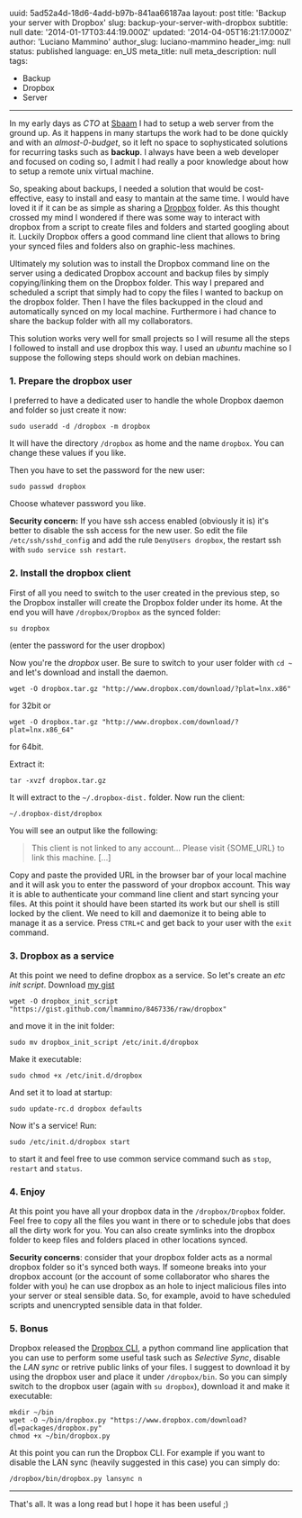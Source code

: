 uuid:             5ad52a4d-18d6-4add-b97b-841aa66187aa
layout:           post
title:            'Backup your server with Dropbox'
slug:             backup-your-server-with-dropbox
subtitle:         null
date:             '2014-01-17T03:44:19.000Z'
updated:          '2014-04-05T16:21:17.000Z'
author:           'Luciano Mammino'
author_slug:      luciano-mammino
header_img:       null
status:           published
language:         en_US
meta_title:       null
meta_description: null
tags:
  - Backup
  - Dropbox
  - Server

---

In my early days as *CTO* at [Sbaam](http://sbaam.com) I had to setup a web server from the ground up. As it happens in many startups the work had to be done quickly and with an *almost-0-budget*, so it left no space to sophysticated solutions for recurring tasks such as **backup**. I always have been a web developer and focused on coding so, I admit I had really a poor knowledge about how  to setup a remote unix virtual machine.

So, speaking about backups, I needed a solution that would be cost-effective, easy to install and easy to mantain at the same time. I would have loved it if it can be as simple as sharing a [Dropbox](https://db.tt/ref37L7) folder. As this thought crossed my mind I wondered if there was some way to interact with dropbox from a script to create files and folders and started googling about it. Luckily Dropbox offers a good command line client that allows to bring your synced files and folders also on graphic-less machines.

Ultimately my solution was to install the Dropbox command line on the server using a dedicated Dropbox account and backup files by simply copying/linking them on the Dropbox folder. This way I prepared and scheduled a script that simply had to copy the files I wanted to backup on the dropbox folder. Then I have the files backupped in the cloud and automatically synced on my local machine. Furthermore i had chance to share the backup folder with all my collaborators.

This solution works very well for small projects so I will resume  all the steps I followed to install and use dropbox this way. I used an *ubuntu* machine so I suppose the following steps should work on debian machines.

### 1. Prepare the dropbox user
I preferred to have a dedicated user to handle the whole Dropbox daemon and folder so just create it now:

    sudo useradd -d /dropbox -m dropbox

It will have the directory `/dropbox` as home and the name `dropbox`. You can change these values if you like.

Then you have to set the password for the new user:

    sudo passwd dropbox
    
Choose whatever password you like.

**Security concern:** If you have ssh access enabled (obviously it is) it's better to disable the ssh access for the new user. So edit the file `/etc/ssh/sshd_config` and add the rule `DenyUsers dropbox`, the restart ssh with `sudo service ssh restart`.

### 2. Install the dropbox client

First of all you need to switch to the user created in the previous step, so the Dropbox installer will create the Dropbox folder under its home. At the end you will have `/dropbox/Dropbox` as the synced folder:

    su dropbox
    
(enter the password for the user dropbox)

Now you're the *dropbox* user. Be sure to switch to your user folder with `cd ~` and let's download and install the daemon.

    wget -O dropbox.tar.gz "http://www.dropbox.com/download/?plat=lnx.x86"
    
for 32bit or

    wget -O dropbox.tar.gz "http://www.dropbox.com/download/?plat=lnx.x86_64"

for 64bit.

Extract it:

    tar -xvzf dropbox.tar.gz
    
It will extract to the `~/.dropbox-dist.` folder. Now run the client:

    ~/.dropbox-dist/dropbox
    
You will see an output like the following:

> This client is not linked to any account...
> Please visit {SOME_URL} to link this machine. [...]

Copy and paste the provided URL in the browser bar of your local machine and it will ask you to enter the password of your dropbox account. This way it is able to authenticate your command line client and start syncing your files. At this point it should have been started its work but our shell is still locked by the client. We need to kill and daemonize it to being able to manage it as a service. Press `CTRL+C` and get back to your user with the `exit` command.

### 3. Dropbox as a service

At this point we need to define dropbox as a service. So let's create an *etc init script*. Download [my gist](https://gist.github.com/lmammino/8467336)

    wget -O dropbox_init_script "https://gist.github.com/lmammino/8467336/raw/dropbox"
    
and move it in the init folder:

    sudo mv dropbox_init_script /etc/init.d/dropbox
   
Make it executable:

    sudo chmod +x /etc/init.d/dropbox
   
And set it to load at startup:

    sudo update-rc.d dropbox defaults
    
Now it's a service! Run:

    sudo /etc/init.d/dropbox start
    
to start it and feel free to use common service command such as `stop`, `restart` and `status`.

### 4. Enjoy

At this point you have all your dropbox data in the `/dropbox/Dropbox` folder. Feel free to copy all the files you want in there or to schedule jobs that does all the dirty work for you. You can also create symlinks into the dropbox folder to keep files and folders placed in other locations synced.

**Security concerns**: consider that your dropbox folder acts as a normal dropbox folder so it's synced both ways. If someone breaks into your dropbox account (or the account of some collaborator who shares the folder with you) he can use dropbox as an hole to inject malicious files into your server or steal sensible data. So, for example, avoid to have scheduled scripts and unencrypted sensible data in that folder.

### 5. Bonus

Dropbox released the [Dropbox CLI](https://www.dropbox.com/download?dl=packages/dropbox.py), a python command line application that you can use to perform some useful task such as *Selective Sync*, disable the *LAN sync* or retrive public links of your files. I suggest to download it by using the dropbox user and place it under `/dropbox/bin`. So you can simply switch to the dropbox user (again with `su dropbox`), download it and make it executable:

    mkdir ~/bin
    wget -O ~/bin/dropbox.py "https://www.dropbox.com/download?dl=packages/dropbox.py"
    chmod +x ~/bin/dropbox.py
    
At this point you can run the Dropbox CLI. For example if you want to disable the LAN sync (heavily suggested in this case) you can simply do:

    /dropbox/bin/dropbox.py lansync n

---

That's all.
It was a long read but I hope it has been useful ;)


